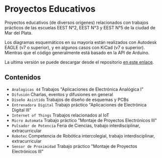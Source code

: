 # Proyectos Educativos

Proyectos educativos (de diversos origenes) relacionados con trabajos prácticos de las escuelas EEST N°2, EEST N°3 y EEST N°5 de la ciudad de Mar del Plata.

Los diagramas esquemáticos en su mayoría están realizados con Autodesk EAGLE (v7 o superior), y en algunos casos con KiCad (v7 o superior). Mientras que el código generalmente está basado en la API de Arduino.

La ultima versión se puede descargar desde el repositorio [en este enlace](https://github.com/lmtreser/Proyectos).

## Contenidos

- `Analogicas 44` Trabajos "Aplicaciones de Electrónica Analógica I"
- `Difusión` Charlas, eventos y difusiones en general
- `Diseño Asistido` Trabajos de diseño de esquemas y PCBs
- `Entrenadora Digital` Trabajo práctico "Aplicaciones de Electrónica Digital III"
- `Internet of Things` Trabajos relacionados al IoT
- `Micro Automata` Trabajo práctico "Montaje de Proyectos Electrónicos III"
- `Pulsador de Potencia` Feria de Ciencias, trabajo interdisciplinar, extracurricular
- `Robotec` Competencia de Robótica intercolegial, trabajo interdisciplinar, extracurricular
- `Sensor de Proximidad` Trabajo práctico "Montaje de Proyectos Electrónicos III"